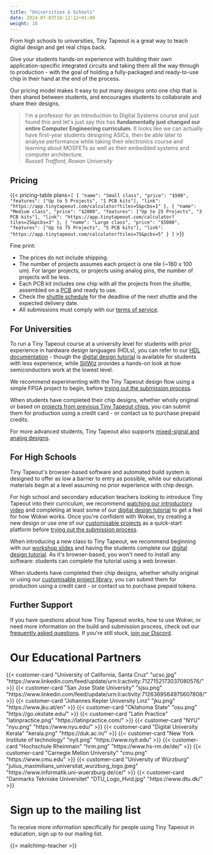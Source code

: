 ```yaml
---
title: "Universities & Schools"
date: 2024-07-03T10:12:12+01:00
weight: 10
---
```


From high schools to universities, Tiny Tapeout is a great way to teach digital design and get real chips back. 

Give your students hands-on experience with building their own application-specific integrated circuits and taking them all the way through to production - with the goal of holding a fully-packaged and ready-to-use chip in their hand at the end of the process.

Our pricing model makes it easy to put many designs onto one chip that is then shared between students, and encourages students to collaborate and share their designs.

> I'm a professor for an Introduction to Digital Systems course and just found this and let's just say this has **fundamentally just changed our entire Computer Engineering curriculum**. It looks like we can actually have first-year students designing ASICs, then be able later to analyse performance while taking their electronics course and learning about MOSFETs as well as their embedded systems and computer architecture.
> <br />_Russell Trafford, Rowan University_

## Pricing

{{< pricing-table plans=`[
  {
    "name": "Small class",
    "price": "$500",
    "features": ["Up to 5 Projects", "1 PCB kits"],
    "link": "https://app.tinytapeout.com/calculator?tiles=5&pcbs=1"
  },
  {
    "name": "Medium class",
    "price": "$2000",
    "features": ["Up to 25 Projects", "3 PCB kits"],
    "link": "https://app.tinytapeout.com/calculator?tiles=25&pcbs=3"
  },
  {
    "name": "Large class",
    "price": "$5000",
    "features": ["Up to 75 Projects", "5 PCB kits"],
    "link": "https://app.tinytapeout.com/calculator?tiles=75&pcbs=5"
  }
]` >}}

Fine print:

* The prices do not include shipping.
* The number of projects assumes each project is one tile (~160 x 100 um). For larger projects, or projects using analog pins, the number of projects will be less.
* Each PCB kit includes one chip with all the projects from the shuttle, assembled on a [PCB](/specs/pcb) and ready to use.
* Check the [shuttle schedule](/runs/) for the deadline of the next shuttle and the expected delivery date.
* All submissions must comply with our [terms of service](/terms).


## For Universities

To run a Tiny Tapeout course at a university level for students with prior experience in hardware design languages (HDLs), you can refer to our [HDL documentation](/hdl/) - though the [digital design tutorial](/digital_design/) is available for students with less experience, while [SiliWiz](/siliwiz) provides a hands-on look at how semiconductors work at the lowest level.

We recommend experimenting with the Tiny Tapeout design flow using a simple FPGA project to begin, before [trying out the submission process](/submission/).

When students have completed their chip designs, whether wholly original or based on [projects from previous Tiny Tapeout chips](/runs/), you can submit them for production using a credit card - or contact us to purchase prepaid credits.

For more advanced students, Tiny Tapeout also supports [mixed-signal and analog designs](/specs/analog).

## For High Schools

Tiny Tapeout's browser-based software and automated build system is designed to offer as low a barrier to entry as possible, while our educational materials begin at a level assuming no prior experience with chip design.

For high school and secondary education teachers looking to introduce Tiny Tapeout into their curriculum, we recommend [watching our introductory video](https://youtu.be/f4w1QOpHzOo) and completing at least some of our [digital design tutorial](/digital_design/) to get a feel for how Wokwi works. Once you're confident with Wokwi, try creating a new design or use one of our [customisable projects](/tags/customisable/) as a quick-start platform before [trying out the submission process](/#get-your-submission-ready).

When introducing a new class to Tiny Tapeout, we recommend beginning with our [workshop slides](https://docs.google.com/presentation/d/1NHFC3NHHFAzqK8HMGjxMHXJJ6r4j15dY86nk-boGDNM) and having the students complete our [digital design tutorial](/digital_design/). As it's browser-based, you won't need to install any software: students can complete the tutorial using a web browser.

When students have completed their chip designs, whether wholly original or using our [customisable project library](/tags/customisable/), you can submit them for production using a credit card - or contact us to purchase prepaid tokens.

## Further Support

If you have questions about how Tiny Tapeout works, how to use Wokwi, or need more information on the build and submission process, check out our [frequently asked questions](/faq/). If you're still stuck, [join our Discord](https://discord.gg/rPK2nSjxy8).

# Our Educational Partners

<div style="display: flex; flex-wrap: wrap; justify-content: center;">
  {{< customer-card "University of California, Santa Cruz" "ucsc.jpg" "https://www.linkedin.com/feed/update/urn:li:activity:7127152173037080576/" >}}
  {{< customer-card "San Jose State University" "sjsu.png" "https://www.linkedin.com/feed/update/urn:li:activity:7126369564975607808/" >}}
  {{< customer-card "Johannes Kepler University Linz" "jku.png" "https://www.jku.at/en" >}}
  {{< customer-card "Oklahoma State" "osu.png" "https://go.okstate.edu/" >}}
  {{< customer-card "Latin Practice" "latinpractice.png" "https://latinpractice.com/" >}}
  {{< customer-card "NYU" "nyu.png" "https://www.nyu.edu/" >}}
  {{< customer-card "Digital University Kerala" "kerala.png" "https://duk.ac.in/" >}}
  {{< customer-card "New York Institute of technology" "nyit.png" "https://www.nyit.edu" >}}
  {{< customer-card "Hochschule Rheinmain" "hrm.png" "https://www.hs-rm.de/de/" >}}
  {{< customer-card "Carnegie Mellon University" "cmu.png" "https://www.cmu.edu" >}}
  {{< customer-card "University of Würzburg" "julius_maximilians_universitat_wurzburg_logo.jpeg" "https://www.informatik.uni-wuerzburg.de/ce/" >}} 
    {{< customer-card "Danmarks Tekniske Universitet" "DTU_Logo_Hvid.jpg" "https://www.dtu.dk/" >}} 
</div>

# Sign up to the mailing list

To receive more information specifically for people using Tiny Tapeout in education, sign up to our mailing list.

{{< mailchimp-teacher >}}
